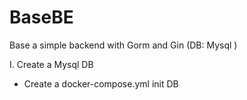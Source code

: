 # BaseBE
Base a simple backend with Gorm and Gin (DB: Mysql )

I. Create a Mysql DB
- Create a docker-compose.yml init DB
